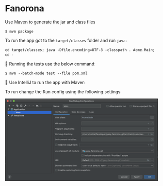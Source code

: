 # Fanorona

Use Maven to generate the jar and class files

```
$ mvn package
```

To run the app got to the `target/classes` folder and run `java`:

```
cd target/classes; java -Dfile.encoding=UTF-8 -classpath . Acme.Main; cd -
```

:round_pushpin: Running the tests use the below command:

```
$ mvn --batch-mode test --file pom.xml
```

:round_pushpin: Use IntelliJ to run the app with Maven

To run change the Run config using the following settings

![image](images/Run.png)


